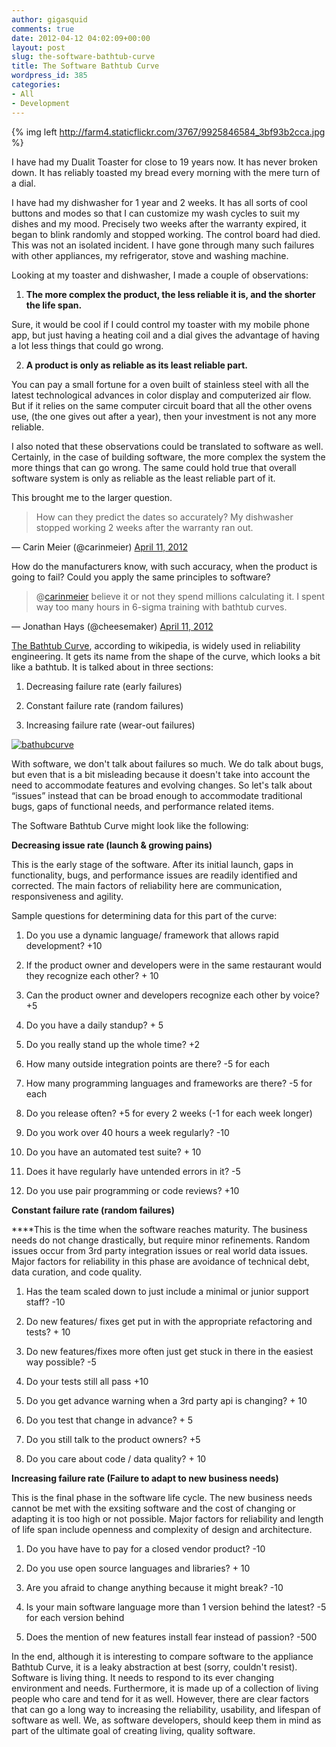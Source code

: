 ```yaml
---
author: gigasquid
comments: true
date: 2012-04-12 04:02:09+00:00
layout: post
slug: the-software-bathtub-curve
title: The Software Bathtub Curve
wordpress_id: 385
categories:
- All
- Development
---
```



{% img left http://farm4.staticflickr.com/3767/9925846584_3bf93b2cca.jpg %}

I have had my Dualit Toaster for close to 19 years now. It has never broken down. It has reliably toasted my bread every morning with the mere turn of a dial.

I have had my dishwasher for 1 year and 2 weeks. It has all sorts of cool buttons and modes so that I can customize my wash cycles to suit my dishes and my mood. Precisely two weeks after the warranty expired, it began to blink randomly and stopped working. The control board had died. This was not an isolated incident. I have gone through many such failures with other appliances, my refrigerator, stove and washing machine.

Looking at my toaster and dishwasher, I made a couple of observations:



	
  1. **The more complex the product, the less reliable it is, and the shorter the life span.**


Sure, it would be cool if I could control my toaster with my mobile phone app, but just having a heating coil and a dial gives the advantage of having a lot less things that could go wrong.

	
  2. **A product is only as reliable as its least reliable part.**


You can pay a small fortune for a oven built of stainless steel with all the latest technological advances in color display and computerized air flow. But if it relies on the same computer circuit board that all the other ovens use, (the one gives out after a year), then your investment is not any more reliable.

I also noted that these observations could be translated to software as well. Certainly, in the case of building software, the more complex the system the more things that can go wrong. The same could hold true that overall software system is only as reliable as the least reliable part of it.

This brought me to the larger question.


> How can they predict the dates so accurately? My dishwasher stopped working 2 weeks after the warranty ran out.

— Carin Meier (@carinmeier) [April 11, 2012](https://twitter.com/carinmeier/status/190222737594269696)


How do the manufacturers know, with such accuracy, when the product is going to fail? Could you apply the same principles to software?


> @[carinmeier](https://twitter.com/carinmeier) believe it or not they spend millions calculating it. I spent way too many hours in 6-sigma training with bathtub curves.

— Jonathan Hays (@cheesemaker) [April 11, 2012](https://twitter.com/cheesemaker/status/190225140863348736)


[The Bathtub Curve](http://en.wikipedia.org/wiki/Bathtub_curve), according to wikipedia, is widely used in reliability engineering. It gets its name from the shape of the curve, which looks a bit like a bathtub. It is talked about in three sections:



	
  1. Decreasing failure rate (early failures)

	
  2. Constant failure rate (random failures)

	
  3. Increasing failure rate (wear-out failures)




[![bathubcurve](http://gigasquidsoftware.com/wordpress/wp-content/uploads/2012/04/bathubcurve-300x199.jpg)](http://gigasquidsoftware.com/wordpress/wp-content/uploads/2012/04/bathubcurve.jpg)


With software, we don't talk about failures so much. We do talk about bugs, but even that is a bit misleading because it doesn't take into account the need to accommodate features and evolving changes. So let's talk about “issues” instead that can be broad enough to accommodate traditional bugs, gaps of functional needs, and performance related items.

The Software Bathtub Curve might look like the following:



**Decreasing issue rate (launch & growing pains)**

This is the early stage of the software. After its initial launch, gaps in functionality, bugs, and performance issues are readily identified and corrected. The main factors of reliability here are communication, responsiveness and agility.

Sample questions for determining data for this part of the curve:



	
  1. Do you use a dynamic language/ framework that allows rapid development? +10

	
  2. If the product owner and developers were in the same restaurant would they recognize each other? + 10

	
  3. Can the product owner and developers recognize each other by voice? +5

	
  4. Do you have a daily standup? + 5

	
  5. Do you really stand up the whole time? +2

	
  6. How many outside integration points are there? -5 for each

	
  7. How many programming languages and frameworks are there? -5 for each

	
  8. Do you release often? +5 for every 2 weeks (-1 for each week longer)

	
  9. Do you work over 40 hours a week regularly? -10

	
  10. Do you have an automated test suite? + 10

	
  11. Does it have regularly have untended errors in it? -5

	
  12. Do you use pair programming or code reviews? +10




**Constant failure rate (random failures)**

****This is the time when the software reaches maturity. The business needs do not change drastically, but require minor refinements. Random issues occur from 3rd party integration issues or real world data issues. Major factors for reliability in this phase are avoidance of technical debt, data curation, and code quality.



	
  1. Has the team scaled down to just include a minimal or junior support staff? -10

	
  2. Do new features/ fixes get put in with the appropriate refactoring and tests? + 10

	
  3. Do new features/fixes more often just get stuck in there in the easiest way possible? -5

	
  4. Do your tests still all pass +10

	
  5. Do you get advance warning when a 3rd party api is changing? + 10

	
  6. Do you test that change in advance? + 5

	
  7. Do you still talk to the product owners? +5

	
  8. Do you care about code / data quality? + 10




**Increasing failure rate (Failure to adapt to new business needs)**

This is the final phase in the software life cycle. The new business needs cannot be met with the exsiting software and the cost of changing or adapting it is too high or not possible. Major factors for reliability and length of life span include openness and complexity of design and architecture.



	
  1. Do you have have to pay for a closed vendor product? -10

	
  2. Do you use open source languages and libraries? + 10

	
  3. Are you afraid to change anything because it might break? -10

	
  4. Is your main software language more than 1 version behind the latest? -5 for each version behind

	
  5. Does the mention of new features install fear instead of passion? -500




In the end, although it is interesting to compare software to the appliance Bathtub Curve, it is a leaky abstraction at best (sorry, couldn't resist). Software is living thing. It needs to respond to its ever changing environment and needs. Furthermore, it is made up of a collection of living people who care and tend for it as well. However, there are clear factors that can go a long way to increasing the reliability, usability, and lifespan of software as well. We, as software developers, should keep them in mind as part of the ultimate goal of creating living, quality software.


